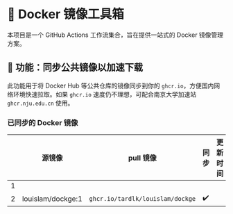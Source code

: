# 🚀 Docker 镜像工具箱

本项目是一个 GitHub Actions 工作流集合，旨在提供一站式的 Docker 镜像管理方案。

## 🔄 功能：同步公共镜像以加速下载

此功能用于将 Docker Hub 等公共仓库的镜像同步到你的 `ghcr.io`，方便国内网络环境快速拉取。如果 `ghcr.io` 速度仍不理想，可配合南京大学加速站 `ghcr.nju.edu.cn` 使用。

### 已同步的 Docker 镜像

|   | 源镜像 | pull 镜像 | 同步 | 更新时间 |
| ---- | -------- | --------- | ---- | -------- |
| 1   
| 2   | louislam/dockge:1 | `ghcr.io/tardlk/louislam/dockge` | ✔️ |  |
